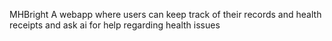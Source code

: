 MHBright
A webapp where users can keep track of their records and health receipts and ask ai for help regarding health issues

